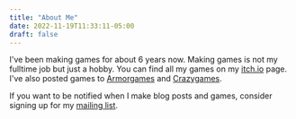 ```yaml
---
title: "About Me"
date: 2022-11-19T11:33:11-05:00
draft: false
---
```

I've been making games for about 6 years now. Making games is not my fulltime job but just a hobby. You can find all my games on my [itch.io](https://abhimonk.itch.io/) page. I've also posted games to [Armorgames](https://armorgames.com/user/AbhiSundu) and [Crazygames](https://www.crazygames.com/game/putrid-shot-ultra-demo).

If you want to be notified when I make blog posts and games, consider signing up for my [mailing list](https://mailchi.mp/fe0667f0520b/abhi-sundus-mailing-list).